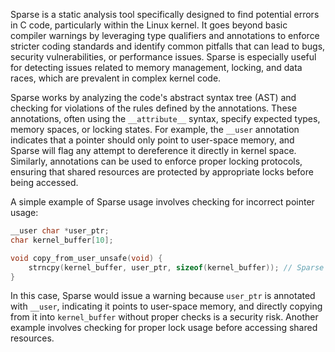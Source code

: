 Sparse is a static analysis tool specifically designed to find potential errors in C code, particularly within the Linux kernel. It goes beyond basic compiler warnings by leveraging type qualifiers and annotations to enforce stricter coding standards and identify common pitfalls that can lead to bugs, security vulnerabilities, or performance issues. Sparse is especially useful for detecting issues related to memory management, locking, and data races, which are prevalent in complex kernel code.

Sparse works by analyzing the code's abstract syntax tree (AST) and checking for violations of the rules defined by the annotations. These annotations, often using the `__attribute__` syntax, specify expected types, memory spaces, or locking states. For example, the `__user` annotation indicates that a pointer should only point to user-space memory, and Sparse will flag any attempt to dereference it directly in kernel space. Similarly, annotations can be used to enforce proper locking protocols, ensuring that shared resources are protected by appropriate locks before being accessed.

A simple example of Sparse usage involves checking for incorrect pointer usage:

```c
__user char *user_ptr;
char kernel_buffer[10];

void copy_from_user_unsafe(void) {
    strncpy(kernel_buffer, user_ptr, sizeof(kernel_buffer)); // Sparse will warn about this
}
```

In this case, Sparse would issue a warning because `user_ptr` is annotated with `__user`, indicating it points to user-space memory, and directly copying from it into `kernel_buffer` without proper checks is a security risk. Another example involves checking for proper lock usage before accessing shared resources.